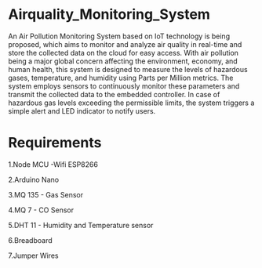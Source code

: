 # Airquality_Monitoring_System

An Air Pollution Monitoring System based on IoT technology is being proposed, which aims to monitor and analyze air quality in real-time and store the collected data on the cloud for easy access. With air pollution being a major global concern affecting the environment, economy, and human health, this system is designed to measure the levels of hazardous gases, temperature, and humidity using Parts per Million metrics. The system employs sensors to continuously monitor these parameters and transmit the collected data to the embedded controller. In case of hazardous gas levels exceeding the permissible limits, the system triggers a simple alert and LED indicator to notify users.

# Requirements

1.Node MCU -Wifi ESP8266

2.Arduino Nano

3.MQ 135 - Gas Sensor

4.MQ 7 - CO Sensor

5.DHT 11 - Humidity and Temperature sensor

6.Breadboard

7.Jumper Wires
